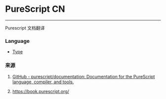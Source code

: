# PureScript CN

---

Purescript 文档翻译



### Language

- [Type](language/Types.md)

### 来源

1. [GitHub - purescript/documentation: Documentation for the PureScript language, compiler, and tools.](https://github.com/purescript/documentation)

1. https://book.purescript.org/